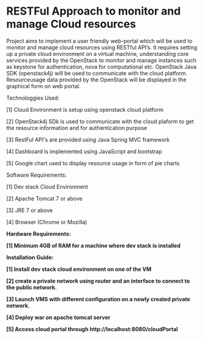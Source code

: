 # RESTFul Approach to monitor and manage Cloud resources

Project aims to implement a user friendly web-portal which will be used to monitor and manage cloud resources using RESTful API’s. It requires setting up a private cloud environment on a virtual machine, understanding core services provided by the OpenStack to monitor and manage instances such as keystone for authentication, nova for computational etc. OpenStack Java SDK (openstack4j) will be used to communicate with the cloud platform. Resourceusage data provided by the OpenStack will be displayed in the graphical form on web portal.


Technologgies Used:                                                                                                                       

[1] Cloud Environment is setup using openstack cloud platform<br>                                                             

[2] OpenStack4j SDk is used to communicate with the cloud plaform to get the resource information and for authentication purpose<br>           

[3] RestFul API's are provided using Java Spring MVC framework <br>                                                           

[4] Dashboard is implemented using JavaScript and bootstrap<br>

[5] Google chart used to display resource usage in form of pie charts<br>



Software Requirements:



[1] Dev stack Cloud Environment<br>

[2] Apache Tomcat 7 or above<br>

[3] JRE 7 or above<br>

[4] Browser (Chrome or Mozilla)<br>



<b>Hardware Requirements:<b/>



[1] Minimum 4GB of RAM for a machine where dev stack is installed




Installation Guide:



[1] Install dev stack cloud environment on one of the VM<br>

[2] create a private network using router and an interface to connect to the public network.<br>

[3] Launch VMS with different configuration on a newly created private network.<br>

[4] Deploy war on apache tomcat server<br>

[5] Access cloud portal through http://localhost:8080/cloudPortal <br>
